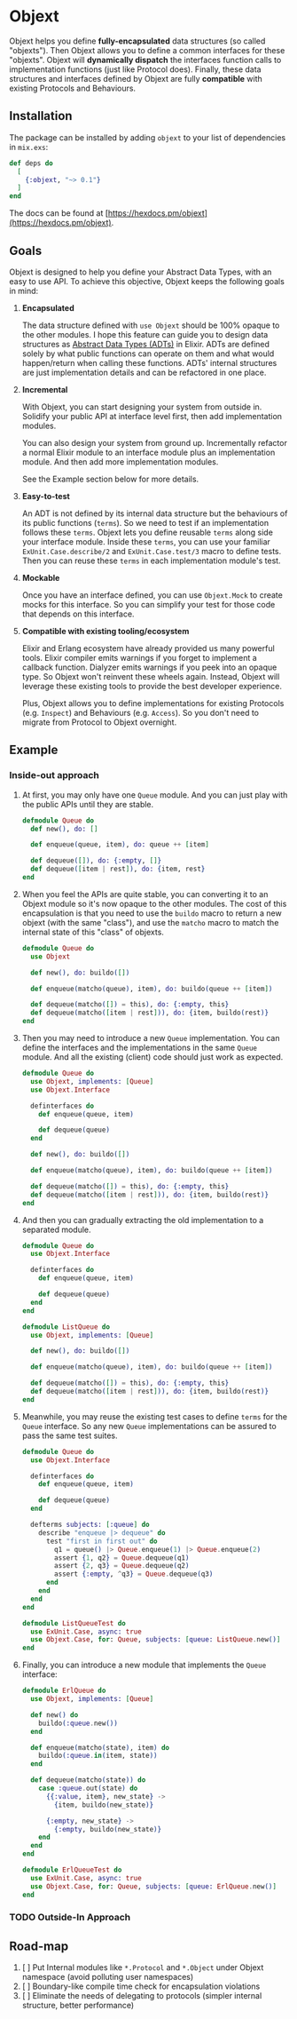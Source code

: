 # Objext

Objext helps you define **fully-encapsulated** data structures (so called "objexts").
Then Objext allows you to define a common interfaces for these "objexts".
Objext will **dynamically dispatch** the interfaces function calls to implementation functions (just like Protocol does).
Finally, these data structures and interfaces defined by Objext are fully **compatible** with existing Protocols and Behaviours.

## Installation

The package can be installed by adding `objext` to your list of dependencies in `mix.exs`:

```elixir
def deps do
  [
    {:objext, "~> 0.1"}
  ]
end
```

The docs can be found at [https://hexdocs.pm/objext](https://hexdocs.pm/objext).

## Goals

Objext is designed to help you define your Abstract Data Types, with an easy to use API.
To achieve this objective, Objext keeps the following goals in mind:

1. **Encapsulated**

   The data structure defined with `use Objext` should be 100% opaque to the other modules.
   I hope this feature can guide you to design data structures as [Abstract Data Types (ADTs)](https://en.wikipedia.org/wiki/Abstract_data_type) in Elixir.
   ADTs are defined solely by what public functions can operate on them and what would happen/return when calling these functions.
   ADTs' internal structures are just implementation details and can be refactored in one place.

2. **Incremental**

   With Objext, you can start designing your system from outside in.
   Solidify your public API at interface level first, then add implementation modules.

   You can also design your system from ground up.
   Incrementally refactor a normal Elixir module to an interface module plus an implementation module.
   And then add more implementation modules.

   See the Example section below for more details.

3. **Easy-to-test**

   An ADT is not defined by its internal data structure but the behaviours of its public functions (`terms`).
   So we need to test if an implementation follows these `terms`.
   Objext lets you define reusable `terms` along side your interface module.
   Inside these `terms`, you can use your familiar `ExUnit.Case.describe/2` and `ExUnit.Case.test/3` macro to define tests.
   Then you can reuse these `terms` in each implementation module's test.

4. **Mockable**

   Once you have an interface defined, you can use `Objext.Mock` to create mocks for this interface.
   So you can simplify your test for those code that depends on this interface.

5. **Compatible with existing tooling/ecosystem**

   Elixir and Erlang ecosystem have already provided us many powerful tools.
   Elixir compiler emits warnings if you forget to implement a callback function.
   Dialyzer emits warnings if you peek into an opaque type.
   So Objext won't reinvent these wheels again.
   Instead, Objext will leverage these existing tools to provide the best developer experience.

   Plus, Objext allows you to define implementations for existing Protocols (e.g. `Inspect`) and Behaviours (e.g. `Access`).
   So you don't need to migrate from Protocol to Objext overnight.

## Example

### Inside-out approach

1. At first, you may only have one `Queue` module.
   And you can just play with the public APIs until they are stable.
   ``` elixir
   defmodule Queue do
     def new(), do: []

     def enqueue(queue, item), do: queue ++ [item]

     def dequeue([]), do: {:empty, []}
     def dequeue([item | rest]), do: {item, rest}
   end
   ```
2. When you feel the APIs are quite stable, you can converting it to an Objext module so it's now opaque to the other modules.
   The cost of this encapsulation is that you need to use the `buildo` macro to return a new objext (with the same "class"), and use the `matcho` macro to match the internal state of this "class" of objexts.
   ``` elixir
   defmodule Queue do
     use Objext

     def new(), do: buildo([])

     def enqueue(matcho(queue), item), do: buildo(queue ++ [item])

     def dequeue(matcho([]) = this), do: {:empty, this}
     def dequeue(matcho([item | rest])), do: {item, buildo(rest)}
   end
   ```
3. Then you may need to introduce a new `Queue` implementation.
   You can define the interfaces and the implementations in the same `Queue` module.
   And all the existing (client) code should just work as expected.
   ``` elixir
   defmodule Queue do
     use Objext, implements: [Queue]
     use Objext.Interface

     definterfaces do
       def enqueue(queue, item)

       def dequeue(queue)
     end

     def new(), do: buildo([])

     def enqueue(matcho(queue), item), do: buildo(queue ++ [item])

     def dequeue(matcho([]) = this), do: {:empty, this}
     def dequeue(matcho([item | rest])), do: {item, buildo(rest)}
   end
   ```
4. And then you can gradually extracting the old implementation to a separated module.
   ``` elixir
   defmodule Queue do
     use Objext.Interface

     definterfaces do
       def enqueue(queue, item)

       def dequeue(queue)
     end
   end

   defmodule ListQueue do
     use Objext, implements: [Queue]

     def new(), do: buildo([])

     def enqueue(matcho(queue), item), do: buildo(queue ++ [item])

     def dequeue(matcho([]) = this), do: {:empty, this}
     def dequeue(matcho([item | rest])), do: {item, buildo(rest)}
   end
   ```
5. Meanwhile, you may reuse the existing test cases to define `terms` for the `Queue` interface.
   So any new `Queue` implementations can be assured to pass the same test suites.
   ``` elixir
   defmodule Queue do
     use Objext.Interface

     definterfaces do
       def enqueue(queue, item)

       def dequeue(queue)
     end

     defterms subjects: [:queue] do
       describe "enqueue |> dequeue" do
         test "first in first out" do
           q1 = queue() |> Queue.enqueue(1) |> Queue.enqueue(2)
           assert {1, q2} = Queue.dequeue(q1)
           assert {2, q3} = Queue.dequeue(q2)
           assert {:empty, ^q3} = Queue.dequeue(q3)
         end
       end
     end
   end

   defmodule ListQueueTest do
     use ExUnit.Case, async: true
     use Objext.Case, for: Queue, subjects: [queue: ListQueue.new()]
   end
   ```
6. Finally, you can introduce a new module that implements the `Queue` interface:
   ``` elixir
   defmodule ErlQueue do
     use Objext, implements: [Queue]

     def new() do
       buildo(:queue.new())
     end

     def enqueue(matcho(state), item) do
       buildo(:queue.in(item, state))
     end

     def dequeue(matcho(state)) do
       case :queue.out(state) do
         {{:value, item}, new_state} ->
           {item, buildo(new_state)}

         {:empty, new_state} ->
           {:empty, buildo(new_state)}
       end
     end
   end

   defmodule ErlQueueTest do
     use ExUnit.Case, async: true
     use Objext.Case, for: Queue, subjects: [queue: ErlQueue.new()]
   end
   ```

### TODO Outside-In Approach

## Road-map
1. [ ] Put Internal modules like `*.Protocol` and `*.Object` under Objext namespace (avoid polluting user namespaces)
2. [ ] Boundary-like compile time check for encapsulation violations
3. [ ] Eliminate the needs of delegating to protocols (simpler internal structure, better performance)
